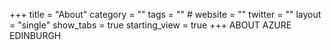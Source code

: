 +++
title = "About"
category = ""
tags = "" #
website = ""
twitter = ""
layout = "single"
show_tabs = true
starting_view = true
+++
ABOUT AZURE EDINBURGH